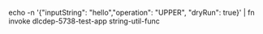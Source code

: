 echo -n '{"inputString": "hello","operation": "UPPER", "dryRun": true}' | fn invoke dlcdep-5738-test-app string-util-func